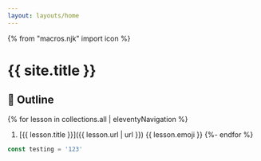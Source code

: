 ```yaml
---
layout: layouts/home
---
```


{% from "macros.njk" import icon %}

# {{ site.title }}

<!-- Lorem ipsum... {.lead} -->

## 📃 Outline

{% for lesson in collections.all | eleventyNavigation %}
  1. [{{ lesson.title }}]({{ lesson.url | url }}) {{ lesson.emoji }}
{%- endfor %}

```js
const testing = '123'
```